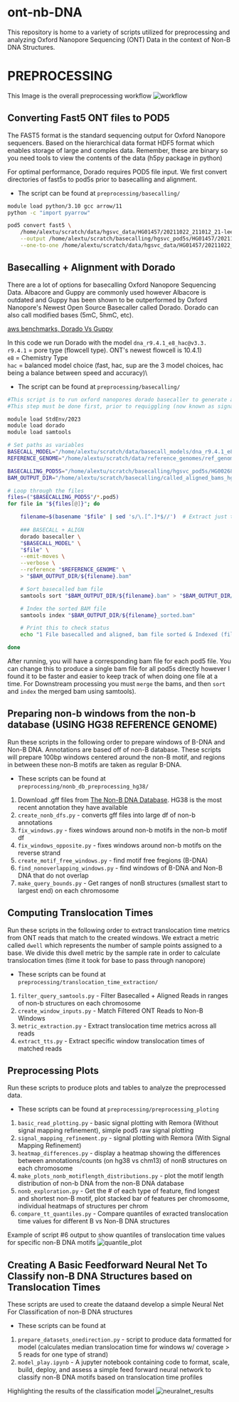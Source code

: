# ont-nb-DNA
This repository is home to a variety of scripts utilized for preprocessing and analyzing Oxford Nanopore Sequencing (ONT) Data in the context of Non-B DNA Structures.

# PREPROCESSING
This Image is the overall preprocessing workflow
![workflow](/imgs/workflow.png)

## Converting Fast5 ONT files to POD5
The FAST5 format is the standard sequencing output for Oxford Nanopore sequencers. Based on the hierarchical data format HDF5 format which enables storage of large and comples data.
Remember, these are binary so you need tools to view the contents of the data (h5py package in python)

For optimal performance, Dorado requires POD5 file input. We first convert directories of fast5s to pod5s prior to basecalling and alignment.
  * The script can be found at ```preprocessing/basecalling/```
```bash
module load python/3.10 gcc arrow/11
python -c "import pyarrow"

pod5 convert fast5 \
    /home/alextu/scratch/data/hgsvc_data/HG01457/20211022_211012_21-lee-006_PCT0053_2-A5-D5/fast5_pass/*.fast5 \
    --output /home/alextu/scratch/basecalling/hgsvc_pod5s/HG01457/20211022_211012_21-lee-006_PCT0053_2-A5-D5 \
    --one-to-one /home/alextu/scratch/data/hgsvc_data/HG01457/20211022_211012_21-lee-006_PCT0053_2-A5-D5/fast5_pass # --one-to-one command matches fast5 file name to pod5
```

## Basecalling + Alignment with Dorado
There are a lot of options for basecalling Oxford Nanopore Sequencing Data. Albacore and Guppy are commonly used however Albacore is outdated and Guppy has
been shown to be outperformed by Oxford Nanopore's Newest Open Source Basecaller called Dorado. Dorado can also call modified bases (5mC, 5hmC, etc).

[aws benchmarks, Dorado Vs Guppy](https://aws.amazon.com/blogs/hpc/benchmarking-the-oxford-nanopore-technologies-basecallers-on-aws/#:~:text=Dorado%20delivers%20significantly%20higher%20performance,instance%20type%20tested%2C%20the%20p4d.)

In this code we run Dorado with the model `dna_r9.4.1_e8_hac@v3.3.`\
`r9.4.1` = pore type (flowcell type). ONT's newest flowcell is 10.4.1)\
`e8` = Chemistry Type\
`hac` = balanced model choice (fast, hac, sup are the 3 model choices, hac being a balance between speed and accuracy)\
 * The script can be found at ```preprocessing/basecalling/```
```bash
#This script is to run oxford nanopores dorado basecaller to generate aligned basecalls from pod5 data
#This step must be done first, prior to requiggling (now known as signal mapping refinement)

module load StdEnv/2023
module load dorado
module load samtools

# Set paths as variables
BASECALL_MODEL="/home/alextu/scratch/data/basecall_models/dna_r9.4.1_e8_hac@v3.3"
REFERENCE_GENOME="/home/alextu/scratch/data/reference_genomes/ref_genome_grch38_ensemble/Homo_sapiens.GRCh38.dna_sm.primary_assembly.fa"

BASECALLING_POD5S="/home/alextu/scratch/basecalling/hgsvc_pod5s/HG00268/20210903_210825_21-lee-006_PCT0053_2-A1-D1"
BAM_OUTPUT_DIR="/home/alextu/scratch/basecalling/called_aligned_bams_hg38_3/HG00268"

# Loop through the files
files=("$BASECALLING_POD5S"/*.pod5)
for file in "${files[@]}"; do

    filename=$(basename "$file" | sed 's/\.[^.]*$//')  # Extract just the file name without the path
    
    ### BASECALL + ALIGN
    dorado basecaller \
    "$BASECALL_MODEL" \
    "$file" \
    --emit-moves \
    --verbose \
    --reference "$REFERENCE_GENOME" \
    > "$BAM_OUTPUT_DIR/${filename}.bam"

    # Sort basecalled bam file
    samtools sort "$BAM_OUTPUT_DIR/${filename}.bam" > "$BAM_OUTPUT_DIR/${filename}_sorted.bam"

    # Index the sorted BAM file
    samtools index "$BAM_OUTPUT_DIR/${filename}_sorted.bam"

    # Print this to check status
    echo "1 File basecalled and aligned, bam file sorted & Indexed (file: $file)"

done
```
After running, you will have a corresponding bam file for each pod5 file.
You can change this to produce a single bam file for all pod5s directly however I found it
to be faster and easier to keep track of when doing one file at a time. For
Downstream processing you must `merge` the bams, and then `sort` and `index` the merged bam using samtools).

## Preparing non-b windows from the non-b database (USING HG38 REFERENCE GENOME)
Run these scripts in the following order to prepare windows of B-DNA and Non-B DNA. Annotations are based off of non-B database.
These scripts will prepare 100bp windows centered around the non-B motif, and regions in between these non-B motifs are taken as regular B-DNA.
* These scripts can be found at ```preprocessing/nonb_db_preprocessing_hg38/```
1. Download .gff files from [The Non-B DNA Database](https://nonb-abcc.ncifcrf.gov/apps/ftp/browse). HG38 is the most recent annotation they have available
2. `create_nonb_dfs.py` - converts gff files into large df of non-b annotations
3. `fix_windows.py` - fixes windows around non-b motifs in the non-b motif df
4. `fix_windows_opposite.py` - fixes windows around non-b motifs on the reverse strand
5. `create_motif_free_windows.py` - find motif free fregions (B-DNA)
6. `find_nonoverlapping_windows.py` - find windows of B-DNA and Non-B DNA that do not overlap
7. `make_query_bounds.py` - Get ranges of nonB structures (smallest start to largest end) on each chromosome

## Computing Translocation Times
Run these scripts in the following order to extract translocation time metrics from ONT reads that match to the created windows.
We extract a metric called `dwell` which represents the number of sample points assigned to a base. We divide this dwell metric
by the sample rate in order to calculate translocation times (time it took for base to pass through nanopore)
* These scripts can be found at ```preprocessing/translocation_time_extraction/```

1. `filter_query_samtools.py` - Filter Basecalled + Aligned Reads in ranges of non-b structures on each chromosome
2. `create_window_inputs.py` - Match Filtered ONT Reads to Non-B Windows
3. `metric_extraction.py` - Extract translocation time metrics across all reads
4. `extract_tts.py` - Extract specific window translocation times of matched reads

## Preprocessing Plots
Run these scripts to produce plots and tables to analyze the preprocessed data.
* These scripts can be found at ```preprocessing/preprocessing_ploting```

1. `basic_read_plotting.py` - basic signal plotting with Remora (Without signal mapping refinement), simple pod5 raw signal plotting
2. `signal_mapping_refinement.py` - signal plotting with Remora (With Signal Mapping Refinement)
3. `heatmap_differences.py` - display a heatmap showing the differences between annotations/counts (on hg38 vs chm13) of nonB structures on each chromosome 
4. `make_plots_nonb_motiflength_distributions.py` - plot the motif length distribution of non-b DNA from the non-B DNA database
5. `nonb_exploration.py` - Get the # of each type of feature, find longest and shortest non-B motif, plot stacked bar of features per chromosome, individual heatmaps of structures per chrom
6. `compare_tt_quantiles.py` - Compare quantiles of exracted translocation time values for different B vs Non-B DNA structures

Example of script #6 output to show quantiles of translocation time values for specific non-B DNA motifs
![quantile_plot](/imgs/G_Quadruplex_Motif_Control_HG00268_chrY_chr22.png)

## Creating A Basic Feedforward Neural Net To Classify non-B DNA Structures based on Translocation Times
These scripts are used to create the dataand develop a simple Neural Net For Classification of non-B DNA structures
* These scripts can be found at

1. `prepare_datasets_onedirection.py` - script to produce data formatted for model (calculates median translocation time for windows w/ coverage > 5 reads for one type of strand)
2. `model_play.ipynb` - A jupyter notebook containing code to format, scale, build, deploy, and assess a simple feed forward neural network to classify non-B DNA motifs based on translocation time profiles

Highlighting the results of the classification model
![neuralnet_results](/imgs/results_lr_1e-05_epochs_200_batch_32_noweight.png)

